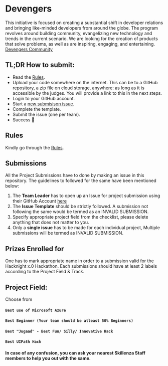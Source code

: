 # Devengers

This initiative is focused on creating a substantial shift in developer relations and bringing like-minded developers from around the globe. The program revolves around building community, evangelizing new technology and trends in the current scenario. We are looking for the creation of products that solve problems, as well as are inspiring, engaging, and entertaining. [Devengers Community](https://skillenza.com/communities/devengers)


## TL;DR How to submit:
- Read the [Rules](rules.md).
- Upload your code somewhere on the internet. This can be to a GitHub repository, a zip file on cloud storage, anywhere: as long as it is accessible by the judges. You will provide a link to this in the next steps.
- Login to your GitHub account. 
- Start a [new submisison issue](https://github.com/skillenza-com/Skillenza-Hackathons/issues/new/choose).
- Complete the template. 
- Submit the issue (one per team). 
- Success 🎉

## Rules
Kindly go through the [Rules](rules.md).

## Submissions
All the Project Submissions have to done by making an issue in this repository. The guidelines to followed for the same have been mentioned below:
1. The **Team Leader** has to open up an Issue for project submission using their GitHub Account [here](https://github.com/skillenza-com/Skillenza-Hackathons/issues/new/choose)
2. The **Issue Template** should be strictly followed. A submission not following the same would be termed as an INVALID SUBMISSION.
3. Specify appropriate project field from the checklist, please delete anything that does not matter to you.
4. Only a **single issue** has to be made for each individual project, Multiple submissions will be termed as INVALID SUBMISSION.

## Prizes Enrolled for
One has to mark appropriate name in order to a submission valid for the Hacknight x.0 Hackathon. Each submissions should have at least 2 labels according to the Project Field & Track.

## Project Field:
Choose from
#### `Best use of Microsoft Azure`
#### `Best Beginner (Your team should be atleast 50% Beginners)`
#### `Best "Jugaad" - Best Fun/ Silly/ Innovative Hack`
#### `Best UIPath Hack`

#### In case of any confusion, you can ask your nearest Skillenza Staff members to help you out with the same.

